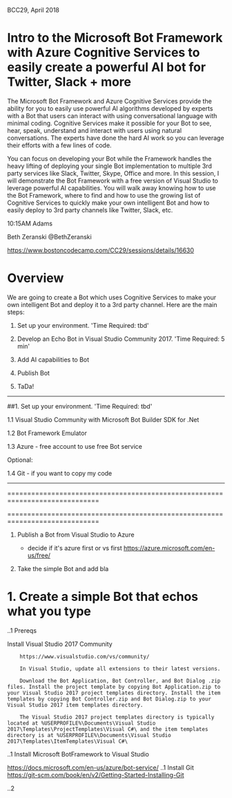 
BCC29, April 2018

# Intro to the Microsoft Bot Framework with Azure Cognitive Services to easily create a powerful AI bot for Twitter, Slack + more

The Microsoft Bot Framework and Azure Cognitive Services provide the ability for you to easily use powerful AI algorithms developed by experts with a Bot that users can interact with using conversational language with minimal coding. Cognitive Services make it possible for your Bot to see, hear, speak, understand and interact with users using natural conversations. The experts have done the hard AI work so you can leverage their efforts with a few lines of code. 

You can focus on developing your Bot while the Framework handles the heavy lifting of deploying your single Bot implementation to multiple 3rd party services like Slack, Twitter, Skype, Office and more. 
In this session, I will demonstrate the Bot Framework with a free version of Visual Studio to leverage powerful AI capabilities. You will walk away knowing how to use the Bot Framework, where to find and how to use the growing list of Cognitive Services to quickly make your own intelligent Bot and how to easily deploy to 3rd party channels like Twitter, Slack, etc.

10:15AM Adams

Beth Zeranski 
@BethZeranski 

https://www.bostoncodecamp.com/CC29/sessions/details/16630

# Overview

We are going to create a Bot which uses Cognitive Services to make your own intelligent Bot and deploy it to a 3rd party channel.
Here are the main steps:

1. Set up your environment. 'Time Required: tbd' 
   
1. Develop an Echo Bot in Visual Studio Community 2017. 'Time Required: 5 min'

1. Add AI capabilities to Bot 

1. Publish Bot

1. TaDa!

***
##1. Set up your environment. 'Time Required: tbd'


1.1 Visual Studio Community with Microsoft Bot Builder SDK for .Net

1.2 Bot Framework Emulator

1.3 Azure - free account to use free Bot service

Optional:

1.4 Git - if you want to copy my code


***
=============================================================================


=============================================================================



1. Publish a Bot from Visual Studio to Azure



   - decide if it's azure first or vs first
   https://azure.microsoft.com/en-us/free/
   
1. Take the simple Bot and add bla



# 1. Create a simple Bot that echos what you type

..1 Prereqs

   Install Visual Studio 2017 Community
   
        https://www.visualstudio.com/vs/community/
        
        In Visual Studio, update all extensions to their latest versions.
        
        Download the Bot Application, Bot Controller, and Bot Dialog .zip files. Install the project template by copying Bot Application.zip to your Visual Studio 2017 project templates directory. Install the item templates by copying Bot Controller.zip and Bot Dialog.zip to your Visual Studio 2017 item templates directory.
        
        The Visual Studio 2017 project templates directory is typically located at %USERPROFILE%\Documents\Visual Studio 2017\Templates\ProjectTemplates\Visual C#\ and the item templates directory is at %USERPROFILE%\Documents\Visual Studio 2017\Templates\ItemTemplates\Visual C#\
        
..1 Install Microsoft BotFramework to Visual Studio
    

https://docs.microsoft.com/en-us/azure/bot-service/
..1 Install Git
        https://git-scm.com/book/en/v2/Getting-Started-Installing-Git
    
..2 
